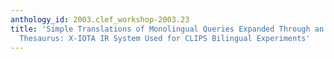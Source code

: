 ```yaml
---
anthology_id: 2003.clef_workshop-2003.23
title: 'Simple Translations of Monolingual Queries Expanded Through an Association
  Thesaurus: X-IOTA IR System Used for CLIPS Bilingual Experiments'
---
```

